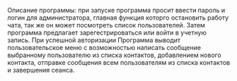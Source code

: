 Описание программы: при запуске программа просит ввести пароль и логин для администратора, главная функция которго остановить работу чата, так же он может посмотреть список пользователей. Затем программа предлагает зарегестрироваться или войти в учетную запись. При успешной авторизации Программа выводит пользовательское меню с возможностью написать сообщение выбранному пользователю из списка контактов, добавлением нового контакта, отправке сообщения всем пользователям из списка контактов и завершения сеанса.
